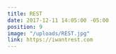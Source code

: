 ```yaml
---
title: REST
date: 2017-12-11 14:05:00 -05:00
position: 9
image: "/uploads/REST.jpg"
link: https://iwantrest.com
---
```



